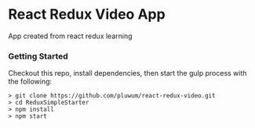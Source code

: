 # React Redux Video App

App created from react redux learning

### Getting Started
Checkout this repo, install dependencies, then start the gulp process with the following:

```
> git clone https://github.com/pluwum/react-redux-video.git
> cd ReduxSimpleStarter
> npm install
> npm start